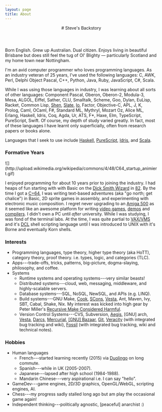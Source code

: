 ```yaml
---
layout: page
title: About
---
```


<header class="page-header">
# Steve's Backstory
</header>

Born English. Grew up Australian. Dual citizen. Enjoys living in beautiful Brisbane but does still feel the tug of Ol' Blighty — particularly Scotland and my home town near Nottingham.

I'm an avid computer programmer who loves programming languages. As an industry veteran of 25 years, I've used the following languages: C, AWK, Perl, Delphi Object Pascal, C++, Python, Java, Ruby, JavaScript, C#, Scala.

While I was using those languages in industry, I was learning about all sorts of other languages: Component Pascal, Oberon, Oberon-2, Modula-3, Mesa, ALGOL, Eiffel, Sather, CLU, Smalltalk, Scheme, Goo, Dylan, EuLisp, Racket, Common Lisp, [Shen](http://www.shenlanguage.org/), [Slate](http://slatelanguage.org/), [Io](http://iolanguage.org/), Factor, Objective-C, APL, J, K, Prolog, Caml, OCaml, F#, Standard ML, Mythryl, Mozart Oz, Alice ML, Erlang, Haskell, Idris, Coq, Agda, Ur, ATS, F\*, Haxe, Elm, TypeScript, PureScript, Swift. Of course, my depth of study varied greatly. In fact, most of these languages I have learnt only superficially, often from research papers or books alone.

Languages that I seek to use include [Haskell](http://haskell.org), [PureScript](http://purescript.org/), [Idris](http://idris-lang.org), and [Scala](http://scala-lang.org).

### Formative Years

<div class="c64 pull-right">
![](http://upload.wikimedia.org/wikipedia/commons/4/48/C64_startup_animiert.gif)
</div>

I enjoyed programming for about 10 years prior to joining the industry. I had heaps of fun starting with with Basic on the [Dick Smith Wizard](http://ultimateconsoledatabase.com/others/dick_smith_wizzard.htm) in [82](http://www.youtube.com/watch?v=JbCr15KkBxY). By the time I got a [C=64](http://en.wikipedia.org/wiki/Commodore_64), I was writing text-based adventures (aka "go north; get chalice") in Basic, 2D sprite games in assembly, and experimenting with electronic music composition. I regret never upgrading to an [Amiga 500](http://en.wikipedia.org/wiki/Amiga_500) as it seemed like an awesome platform for writing [video games](https://www.youtube.com/watch?v=rsuWgLEQBxM), [demos](https://youtu.be/3wu8cnIpdLY?list=PL7C791DD55914C154) and [compilers](http://strlen.com/amiga-e). I didn't own a PC until _after_ university. While I was studying, I was fond of the terminal labs. At the time, I was quite partial to [VAX/VMS](http://en.wikipedia.org/wiki/OpenVMS) and it's [DCL](http://en.wikipedia.org/wiki/DIGITAL_Command_Language) shell scripting language until I was introduced to UNIX with it's Borne and eventually Korn shells.


### Interests

  - Programming languages, type theory, higher type theory (aka HoTT), category theory, proof theory. i.e. types, logic, and categories (TLC).
  - Apps---trade-offs, tricks, patterns, big-picture, dogma-slaying, philosophy, and coffee.
  - Systems
    - Runtime systems and operating systems---very similar beasts!
    - Distributed systems---cloud, web, messaging, middleware, and highly-scalable servers.
    - Database systems---SQL, NoSQL, NewSQL, and APIs (e.g. LINQ).
    - Build systems---GNU Make, [Cook](http://miller.emu.id.au/pmiller/software/cook/), [SCons](http://www.scons.org/), [Vesta](http://www.vestasys.org/), Ant, Maven, Ivy, SBT, Cabal, Shake, Nix. My interest was kicked into high gear by Peter Miller's [Recursive Make Considered Harmful](http://aegis.sourceforge.net/auug97.pdf).
    - Version Control Systems---CVS, Subversion, [Aegis](http://aegis.sourceforge.net/), [GNU] arch, [Vesta](http://www.vestasys.org/), [Darcs](http://darcs.net/), [Mercurial](https://mercurial.selenic.com/), [[GNU] Bazaar](http://bazaar.canonical.com/), [Git](http://git-scm.com/), [Veracity](http://veracity-scm.com/) (with integrated bug tracking and wiki), [Fossil](http://fossil-scm.org/) (with integrated bug tracking, wiki and technical notes).


### Hobbies

  - Human languages
    - French---started learning recently (2015) via [Duolingo](http://duolingo) on long commute.
    - Spanish---while in UK (2005-2007).
    - Japanese---lapsed after high school (1984-1988).
    - Mandarin Chinese---very aspirational i.e. I can say "hello".
  - GameDev---game engines, 2D/3D graphics, OpenGL/WebGL, scripting engines, AI.
  - Chess---my progress sadly stalled long ago but am play the occasional game again!
  - Independent thinking---politically agnostic, [peaceful] anarchist :)
